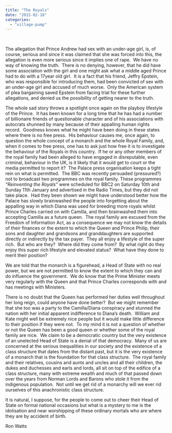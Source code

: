 ```yaml
---
title: "The Royals"
date: "2015-02-18"
categories: 
  - "village-pump"
---
```


 

The allegation that Prince Andrew had sex with an under-age girl, is, of course, serious and since it was claimed that she was forced into this, the allegation is even more serious since it implies one of rape.  We have no way of knowing the truth.  There is no denying, however, that he did have some association with the girl and one might ask what a middle aged Prince had to do with a 17year old girl.  It is a fact that his friend, Jeffry Epstein, who was responsible for introducing them, had been convicted of sex with an under-age girl and accused of much worse.  Only the American system of plea bargaining saved Epstein from facing trial for these further allegations, and denied us the possibility of getting nearer to the truth.

The whole sad story throws a spotlight once again on the playboy lifestyle of the Prince.  It has been known for a long time that he has had a number of billionaire friends of questionable character and of his associations with autocrats shunned by many because of their appalling human rights record.  Goodness knows what he might have been doing in these states where there is no free press.  His behaviour causes me, once again, to question the whole concept of a monarch and the whole Royal Family, and, when it comes to free press, one has to ask just how free it is to investigate the behaviour of the Royals in this country.  If he or any other members of the royal family had been alleged to have engaged in disreputable, even criminal, behaviour in the UK, is it likely that it would get to court or the media permitted to report it?  The Palace press organisation keeps a tight rein on what is permitted.  The BBC was recently persuaded (pressured?) not to broadcast two programmes on the royal family. These programmes _“Reinventing the Royals”_ were scheduled for BBC2 on Saturday 10th and Sunday 11th January and advertised in the Radio Times, but they did not take place.  Had they been shown we might have understood better how the Palace has slowly brainwashed the people into forgetting about the appalling way in which Diana was used for breeding more royals whilst Prince Charles carried on with Camilla, and then brainwashed them into accepting Camilla as a future queen.  The royal family are excused from the Freedom of Information Act, as a consequence we may not know the details of their finances or the extent to which the Queen and Prince Philip, their sons and daughter and grandsons and granddaughters are supported directly or indirectly by the tax payer.  They all enjoy a lifestyle of the super rich.  But who are they?  Where did they come from?  By what right do they enjoy this super rich lifestyle and elevated status?  What have they done to merit their position?

We are told that the monarch is a figurehead, a Head of State with no real power, but we are not permitted to know the extent to which they can and do influence the government.  We do know that the Prime Minister meets very regularly with the Queen and that Prince Charles corresponds with and has meetings with Ministers.

There is no doubt that the Queen has performed her duties well throughout her long reign, could anyone have done better?  But we might remember that she too was a party to the Camilla/Diana conspiracy and stunned the nation with her initial apparent indifference to Diana’s death.  William and Kate might well be extremely nice people but it would make little difference to their position if they were not.  To my mind it is not a question of whether or not the Queen has been a good queen or whether some of the royal family are nice.  We claim to be a democratic country but the very existence of an unelected Head of State is a denial of that democracy.  Many of us are concerned at the serious inequalities in our society and the existence of a class structure that dates from the distant past, but it is the very existence of a monarch that is the foundation for that class structure.  The royal family and their relatives, cousins and aunts and uncles and all their children, the dukes and duchesses and earls and lords, all sit on top of the edifice of a class structure, many with extreme wealth and much of that passed down over the years from Norman Lords and Barons who stole it from the indigenous population.  Not until we get rid of a monarchy will we ever rid ourselves of this anachronistic class structure.

It is natural, I suppose, for the people to come out to cheer their Head of State on formal national occasions but what is a mystery to me is the idolisation and near worshipping of these ordinary mortals who are where they are by accident of birth.

Ron Watts

